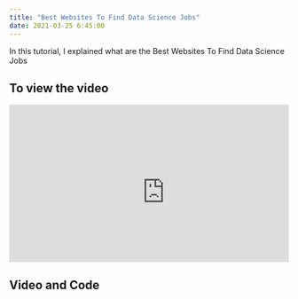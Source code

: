 ```yaml
---
title: "Best Websites To Find Data Science Jobs"
date: 2021-03-25 6:45:00
---
```


In this tutorial, I explained what are the Best Websites To Find Data Science Jobs

## To view the video

<div style="position: relative; padding-bottom: 56.25%; height: 0; overflow: hidden;">
  <iframe width="560" height="315" src="https://www.youtube.com/embed/SMSiQgeoWeI" title="YouTube video player" frameborder="0" allow="accelerometer; autoplay; clipboard-write; encrypted-media; gyroscope; picture-in-picture" allowfullscreen></iframe>
</div>

## Video and Code

<a href="https://www.youtube.com/watch?v=SMSiQgeoWeI&ab_channel=LearnMachineLearning"  class="btn btn-info" role="button" target="_blank"> <i class="fa fa-youtube fa-2x" aria-hidden="true"></i></a> <a href="https://speakerdeck.com/udaykondreddy/best-websites-to-find-data-science-jobs"  class="btn btn-info" role="button" target="_blank"> <i class="fa fa-file-powerpoint-o fa-2x" aria-hidden="true"></i></a>
